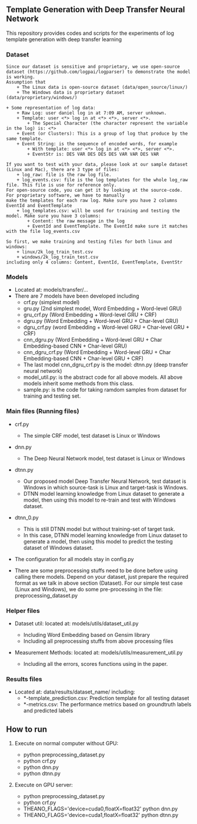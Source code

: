 ## Template Generation with Deep Transfer Neural Network 

This repository provides codes and scripts for the experiments of log template generation with deep transfer learning

### Dataset 
```code 
Since our dataset is sensitive and proprietary, we use open-source dataset (https://github.com/logpai/logparser) to demonstrate the model is working. 
Assumption that
    + The Linux data is open-source dataset (data/open_source/linux/)
    + The Windows data is proprietary dataset (data/proprietary/windows/)

+ Some representation of log data:
    + Raw Log: user daniel log in at 7:09 AM, server unknown.
    + Template: user <*> log in at <*> <*>, server <*>.
        + The Special Character (the character represent the variable in the log) is: <*>
    + Event (or Clusters): This is a group of log that produce by the same template.
    + Event String: is the sequence of encoded words, for example
        + With template: user <*> log in at <*> <*>, server <*>.
        + EventStr is: DES VAR DES DES DES VAR VAR DES VAR 

If you want to test with your data, please look at our sample dataset (Linux and Mac), there are 3 type of files:
    + log_raw: file is the raw log file.
    + log_events.csv: file is the log templates for the whole log_raw file. This file is use for reference only. 
For open-source code, you can get it by looking at the source-code. For proprietary software, we have to manually 
make the templates for each raw log. Make sure you have 2 columns EventId and EventTemplate
    + log_templates.csv: will be used for training and testing the model. Make sure you have 3 columns: 
        + Content: the raw message in the log 
        + EventId and EventTemplate. The EventId make sure it matches with the file log_events.csv

So first, we make training and testing files for both linux and windows: 
    + linux/2k_log_train_test.csv
    + windows/2k_log_train_test.csv
including only 4 columns: Content, EventId, EventTemplate, EventStr
```

### Models
- Located at: models/transfer/...
- There are 7 models have been developed including
    + crf.py (simplest model)
    + gru.py (2nd simplest model, Word Embedding + Word-level GRU)
    + gru_crf.py (Word Embedding + Word-level GRU + CRF)
    + dgru.py (Word Embedding + Word-level GRU + Char-level GRU)
    + dgru_crf.py (word Embedding + Word-level GRU + Char-level GRU + CRF)
    + cnn_dgru.py (Word Embedding + Word-level GRU + Char Embedding-based CNN + Char-level GRU)
    + cnn_dgru_crf.py (Word Embedding + Word-level GRU + Char Embedding-based CNN + Char-level GRU + CRF)
    + The last model cnn_dgru_crf.py is the model: dtnn.py (deep transfer neural network)
    + model_util.py: is the abstract code for all above models. All above models inherit some methods from this class.
    + sample.py: is the code for taking ramdom samples from dataset for training and testing set.

### Main files (Running files)
- crf.py
    + The simple CRF model, test dataset is Linux or Windows 
- dnn.py
    + The Deep Neural Network model, test dataset is Linux or Windows
- dtnn.py
    + Our proposed model Deep Transfer Neural Network, test dataset is Windows in which source-task is Linux and 
      target-task is Windows.
    + DTNN model learning knowledge from Linux dataset to generate a model, then using this model to re-train and 
      test with Windows dataset.
- dtnn_0.py
    + This is still DTNN model but without training-set of target task. 
    + In this case, DTNN model learning knowledge from Linux dataset to generate a model, then using this model to 
      predict the testing dataset of Windows dataset. 

- The configuration for all models stay in config.py 

- There are some preprocessing stuffs need to be done before using calling there models. Depend on your dataset, 
  just prepare the required format as we talk in above section (Dataset). For our simple test case (Linux and 
  Windows), we do some pre-processing in the file: preprocessing_dataset.py


### Helper files 
- Dataset util: located at: models/utils/dataset_util.py
    + Including Word Embedding based on Gensim library 
    + Including all preprocessing stuffs from above processing files 

- Measurement Methods: located at: models/utils/measurement_util.py
    + Including all the errors, scores functions using in the paper.

### Results files
- Located at: data/results/dataset_name/ including: 
    + *-template_prediction.csv: Prediction template for all testing dataset
    + *-metrics.csv: The performance metrics based on groundtruth labels and predicted labels 

    
## How to run
1. Execute on normal computer without GPU:
    + python preprocessing_dataset.py
    + python crf.py
    + python dnn.py
    + python dtnn.py
   
2. Execute on GPU server:
    + python preprocessing_dataset.py
    + python crf.py  
    + THEANO_FLAGS='device=cuda0,floatX=float32' python dnn.py
    + THEANO_FLAGS='device=cuda1,floatX=float32' python dtnn.py



   
